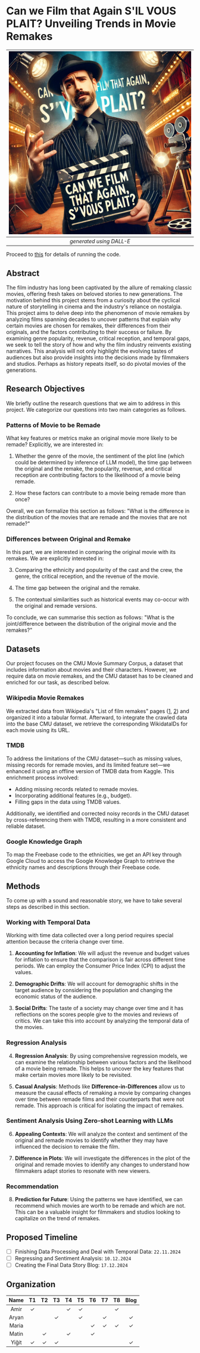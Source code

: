 # Can we Film that Again S'IL VOUS PLAIT? Unveiling Trends in Movie Remakes

| ![generated using GPT/DALL-E](cover_1.webp) |
|:--:|
| *generated using DALL-E* |

Proceed to [this](./src/README.md) for details of running the code.

## Abstract

The film industry has long been captivated by the allure of remaking classic movies, offering fresh takes on beloved stories to new generations. The motivation behind this project stems from a curiosity about the cyclical nature of storytelling in cinema and the industry's reliance on nostalgia. This project aims to delve deep into the phenomenon of movie remakes by analyzing films spanning decades to uncover patterns that explain why certain movies are chosen for remakes, their differences from their originals, and the factors contributing to their success or failure. By examining genre popularity, revenue, critical reception, and temporal gaps, we seek to tell the story of how and why the film industry reinvents existing narratives. This analysis will not only highlight the evolving tastes of audiences but also provide insights into the decisions made by filmmakers and studios. Perhaps as history repeats itself, so do pivotal movies of the generations.

## Research Objectives

We briefly outline the research questions that we aim to address in this project. We categorize our questions into two main categories as follows.

### Patterns of Movie to be Remade

What key features or metrics make an original movie more likely to be remade? Explicitly, we are interested in:

1. Whether the genre of the movie, the sentiment of the plot line (which could be determined by inference of LLM model), the time gap between the original and the remake, the popularity, revenue, and critical reception are contributing factors to the likelihood of a movie being remade.

2. How these factors can contribute to a movie being remade more than once?

Overall, we can formalize this section as follows: "What is the difference in the distribution of the movies that are remade and the movies that are not remade?"

### Differences between Original and Remake

In this part, we are interested in comparing the original movie with its remakes. We are explicitly interested in:

3. Comparing the ethnicity and popularity of the cast and the crew, the genre, the critical reception, and the revenue of the movie.

4. The time gap between the original and the remake.

5. The contextual similarities such as historical events may co-occur with the original and remade versions.

To conclude, we can summarise this section as follows: "What is the joint/difference between the distribution of the original movie and the remakes?"

## Datasets

Our project focuses on the CMU Movie Summary Corpus, a dataset that includes information about movies and their characters. However, we require data on movie remakes, and the CMU dataset has to be cleaned and enriched for our task, as described below.

### Wikipedia Movie Remakes

We extracted data from Wikipedia's "List of film remakes" pages ([1](https://en.wikipedia.org/wiki/List_of_film_remakes_(A%E2%80%93M)#A), [2](https://en.wikipedia.org/wiki/List_of_film_remakes_(N%E2%80%93Z)#Z)) and organized it into a tabular format. Afterward, to integrate the crawled data into the base CMU dataset, we retrieve the corresponding WikidataIDs for each movie using its URL.

### TMDB

To address the limitations of the CMU dataset—such as missing values, missing records for remade movies, and its limited feature set—we enhanced it using an offline version of TMDB data from Kaggle. This enrichment process involved:

- Adding missing records related to remade movies.
- Incorporating additional features (e.g., budget).
- Filling gaps in the data using TMDB values.

Additionally, we identified and corrected noisy records in the CMU dataset by cross-referencing them with TMDB, resulting in a more consistent and reliable dataset.

### Google Knowledge Graph

To map the Freebase code to the ethnicities, we get an API key through Google Cloud to access the Google Knowledge Graph to retrieve the ethnicity names and descriptions through their Freebase code.

## Methods

To come up with a sound and reasonable story, we have to take several steps as described in this section.

### Working with Temporal Data

Working with time data collected over a long period requires special attention because the criteria change over time.

1. **Accounting for Inflation**: We will adjust the revenue and budget values for inflation to ensure that the comparison is fair across different time periods. We can employ the Consumer Price Index (CPI) to adjust the values.

2. **Demographic Drifts**: We will account for demographic shifts in the target audience by considering the population and changing the economic status of the audience.

3. **Social Drifts**: The taste of a society may change over time and it has reflections on the scores people give to the movies and reviews of critics. We can take this into account by analyzing the temporal data of the movies.

### Regression Analysis

4. **Regression Analysis**: By using comprehensive regression models, we can examine the relationship between various factors and the likelihood of a movie being remade. This helps to uncover the key features that make certain movies more likely to be revisited.

5. **Casual Analysis**: Methods like __Difference-in-Differences__ allow us to measure the causal effects of remaking a movie by comparing changes over time between remade films and their counterparts that were not remade. This approach is critical for isolating the impact of remakes.

### Sentiment Analysis Using Zero-shot Learning with LLMs

6. **Appealing Contexts**: We will analyze the context and sentiment of the original and remade movies to identify whether they may have influenced the decision to remake the film.

7. **Difference in Plots**: We will investigate the differences in the plot of the original and remade movies to identify any changes to understand how filmmakers adapt stories to resonate with new viewers.

### Recommendation

8. **Prediction for Future**: Using the patterns we have identified, we can recommend which movies are worth to be remade and which are not. This can be a valuable insight for filmmakers and studios looking to capitalize on the trend of remakes.

## Proposed Timeline

- [ ] Finishing Data Processing and Deal with Temporal Data: `22.11.2024`
- [ ] Regressing and Sentiment Analysis: `10.12.2024`
- [ ] Creating the Final Data Story Blog: `17.12.2024`

## Organization

| Name    | T1 | T2 | T3 | T4 | T5 | T6 | T7 | T8 | Blog |
|:-------:|:--:|:--:|:--:|:--:|:--:|:--:|:--:|:--:|:----:|
| Amir    | ✓  |    |    | ✓  | ✓  |    |    | ✓  |      |
| Aryan   |    |    | ✓  |    | ✓  |    | ✓  |    | ✓    |
| Maria   |    |    |    |    |    | ✓  | ✓  | ✓  | ✓    |
| Matin   |    | ✓  |    | ✓  |    | ✓  |    |    |      |
| Yiğit   | ✓  | ✓  | ✓  |    |    |    |    |    | ✓    |
